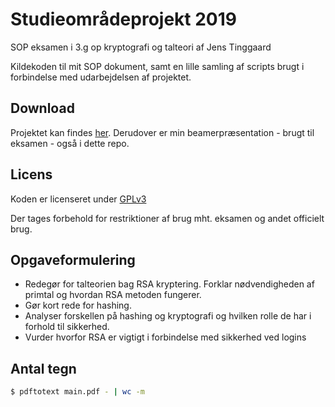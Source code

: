 # Studieområdeprojekt 2019
SOP eksamen i 3.g op kryptografi og talteori af Jens Tinggaard

Kildekoden til mit SOP dokument, samt en lille samling af scripts brugt i forbindelse med udarbejdelsen af projektet.

## Download
Projektet kan findes [her](https://github.com/Tinggaard/sop/releases).
Derudover er min beamerpræsentation - brugt til eksamen - også i dette repo.

## Licens
Koden er licenseret under [GPLv3](/LICENSE)

Der tages forbehold for restriktioner af brug mht. eksamen og andet officielt brug.


## Opgaveformulering
* Redegør for talteorien bag RSA kryptering. Forklar nødvendigheden af primtal og hvordan RSA metoden fungerer.
* Gør kort rede for hashing.
* Analyser forskellen på hashing og kryptografi og hvilken rolle de har i forhold til sikkerhed.
* Vurder hvorfor RSA er vigtigt i forbindelse med sikkerhed ved logins


## Antal tegn
```bash
$ pdftotext main.pdf - | wc -m
```
